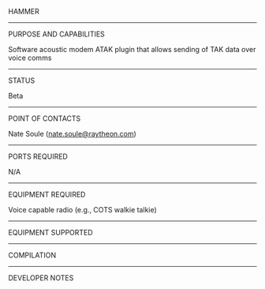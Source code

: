 HAMMER


_________________________________________________________________
PURPOSE AND CAPABILITIES

Software acoustic modem ATAK plugin that allows sending of TAK data over voice comms


_________________________________________________________________
STATUS

Beta

_________________________________________________________________
POINT OF CONTACTS

Nate Soule (nate.soule@raytheon.com)

_________________________________________________________________
PORTS REQUIRED

N/A

_________________________________________________________________
EQUIPMENT REQUIRED

Voice capable radio (e.g., COTS walkie talkie)

_________________________________________________________________
EQUIPMENT SUPPORTED

_________________________________________________________________
COMPILATION

_________________________________________________________________
DEVELOPER NOTES
